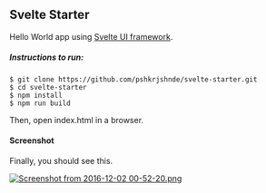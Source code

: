 ## Svelte Starter

Hello World app using [Svelte UI framework](https://svelte.technology/).

##### Instructions to run:
  
```
$ git clone https://github.com/pshkrjshnde/svelte-starter.git
$ cd svelte-starter
$ npm install
$ npm run build
```

Then, open index.html in a browser.

#### Screenshot

Finally, you should see this.

[![Screenshot from 2016-12-02 00-52-20.png](https://s12.postimg.org/q1odnz90t/Screenshot_from_2016_12_02_00_52_20.png)](https://postimg.org/image/gh4r13jop/)

